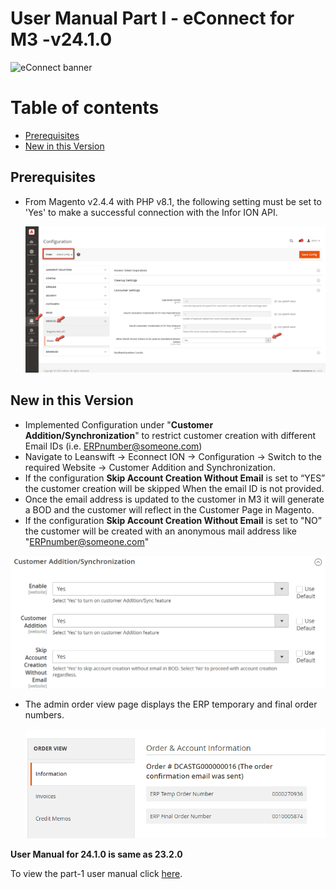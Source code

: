 # **User Manual Part I - eConnect for M3 -v24.1.0**

![eConnect banner](../../../../images/banner-econnect-m3.jpg)

# Table of contents

  - [Prerequisites](#prerequisites)
  - [New in this Version](#new-in-this-version)

## Prerequisites

- From Magento v2.4.4 with PHP v8.1, the following setting must be set to 'Yes' to make a successful connection with the Infor ION API.

	![oAuth Access Token](../../../../ecommerce/images/econnect-user-manual-ion-part1/access_token_setting.png)


## **New in this Version**

- Implemented Configuration under "**Customer Addition/Synchronization**" to restrict customer creation with different Email IDs (i.e. [ERPnumber@someone.com](mailto:ERPnumber@someone.com))
- Navigate to Leanswift -> Econnect ION -> Configuration -> Switch to the required Website -> Customer Addition and Synchronization. 
- If the configuration **Skip Account Creation Without Email** is set to “YES” the customer creation will be skipped When the email ID is not provided.
- Once the email address is updated to the customer in M3 it will generate a BOD and the customer will reflect in the Customer Page in Magento.
- If the configuration **Skip Account Creation Without Email** is set to "NO” the customer will be created with an anonymous mail address like "[ERPnumber@someone.com](mailto:ERPnumber@someone.com)"


![skip account creation without email](../../../../ecommerce/images/econnect-user-manual-ion-part1/skip-account-creation-without-email1.png)


- The admin order view page displays the ERP temporary and final order numbers.


   ![display temporary and final order number](../../../../ecommerce/images/econnect-user-manual-ion-part1/temp-and-final-order-number.png)


**User Manual for 24.1.0 is same as 23.2.0** 

To view the part-1 user manual click [here](https://github.com/leanswift/leanswift.github.io/blob/master/ecommerce/pages/econnect-m3/23.2.0/usermanual-econnect-m3-part-1.md).

